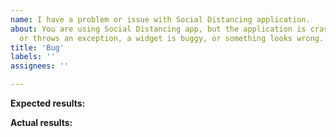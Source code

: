 ```yaml
---
name: I have a problem or issue with Social Distancing application.
about: You are using Social Distancing app, but the application is crashing
  or throws an exception, a widget is buggy, or something looks wrong.
title: 'Bug'
labels: ''
assignees: ''

---
```


<!-- Thank you for using Social Distancing!

    We're still in Beta version, we need you to help us discover issues.

     If you have found a bug or some functionality is not clear for you (that's also an issue), then fill out the template below.

## Steps to Reproduce

<!-- You must include full steps (as much as possible) to reproduce so that we can reproduce the problem. -->


**Expected results:** <!-- what did you want to see? -->

**Actual results:** <!-- what did you see? -->
